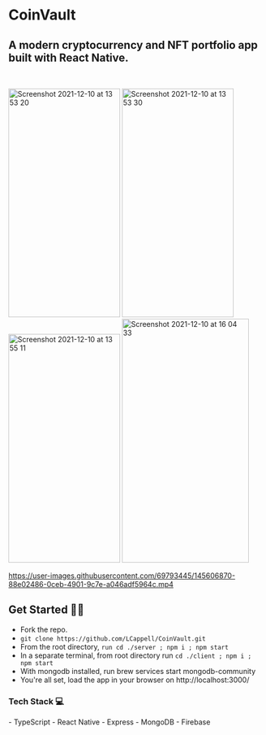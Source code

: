 
<h1>CoinVault </h1>
<h2>A modern cryptocurrency and NFT portfolio app built with React Native.</h2>
<br/>

<p float="left">
 <img width="220" height="450" alt="Screenshot 2021-12-10 at 13 53 20" src="https://user-images.githubusercontent.com/69793445/145603331-b855418a-1afb-4cdb-9f67-cf0f70b4e342.png">
<img width="220" height="450" alt="Screenshot 2021-12-10 at 13 53 30" src="https://user-images.githubusercontent.com/69793445/145603546-2e99c54e-5c44-4dac-a948-789e82296743.png">
<img width="220" height="450" alt="Screenshot 2021-12-10 at 13 55 11" src="https://user-images.githubusercontent.com/69793445/145603594-96232a33-9a83-421b-815b-945234bcac6e.png">
<img width="250" height="480" alt="Screenshot 2021-12-10 at 16 04 33" src="https://user-images.githubusercontent.com/69793445/145604311-24ef1f85-f816-4977-8467-4048ecb1472d.png">


</p>

https://user-images.githubusercontent.com/69793445/145606870-88e02486-0ceb-4901-9c7e-a046adf5964c.mp4





<h2> Get Started 👍🏼 </h2>

- Fork the repo.
- ``` git clone https://github.com/LCappell/CoinVault.git ```
- From the root directory, ``` run cd ./server ; npm i ; npm start  ```
- In a separate terminal, from root directory run ``` cd ./client ; npm i ; npm start ```
- With mongodb installed, run brew services start mongodb-community
- You're all set, load the app in your browser on http://localhost:3000/


<h3> Tech Stack 💻</h3>
- TypeScript
- React Native
- Express
- MongoDB
- Firebase


